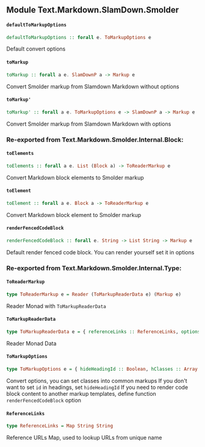 ## Module Text.Markdown.SlamDown.Smolder

#### `defaultToMarkupOptions`

``` purescript
defaultToMarkupOptions :: forall e. ToMarkupOptions e
```

Default convert options

#### `toMarkup`

``` purescript
toMarkup :: forall a e. SlamDownP a -> Markup e
```

Convert Smolder markup from Slamdown Markdown without options

#### `toMarkup'`

``` purescript
toMarkup' :: forall a e. ToMarkupOptions e -> SlamDownP a -> Markup e
```

Convert Smolder markup from Slamdown Markdown with options


### Re-exported from Text.Markdown.Smolder.Internal.Block:

#### `toElements`

``` purescript
toElements :: forall a e. List (Block a) -> ToReaderMarkup e
```

Convert Markdown block elements to Smolder markup

#### `toElement`

``` purescript
toElement :: forall a e. Block a -> ToReaderMarkup e
```

Convert Markdown block element to Smolder markup

#### `renderFencedCodeBlock`

``` purescript
renderFencedCodeBlock :: forall e. String -> List String -> Markup e
```

Default render fenced code block. You can render yourself set it in options

### Re-exported from Text.Markdown.Smolder.Internal.Type:

#### `ToReaderMarkup`

``` purescript
type ToReaderMarkup e = Reader (ToMarkupReaderData e) (Markup e)
```

Reader Monad with `ToMarkupReaderData` 

#### `ToMarkupReaderData`

``` purescript
type ToMarkupReaderData e = { referenceLinks :: ReferenceLinks, options :: ToMarkupOptions e }
```

Reader Monad Data 

#### `ToMarkupOptions`

``` purescript
type ToMarkupOptions e = { hideHeadingId :: Boolean, hClasses :: Array (Tuple Int String), olClass :: String, ulClass :: String, pClass :: String, renderFencedCodeBlock :: String -> List String -> Markup e }
```

Convert options, you can set classes into common markups
If you don't want to set `id` in headings, set `hideHeadingId`
If you need to render code block content to another markup templates,
define function `renderFencedCodeBlock` option

#### `ReferenceLinks`

``` purescript
type ReferenceLinks = Map String String
```

Reference URLs Map, used to lookup URLs from unique name

